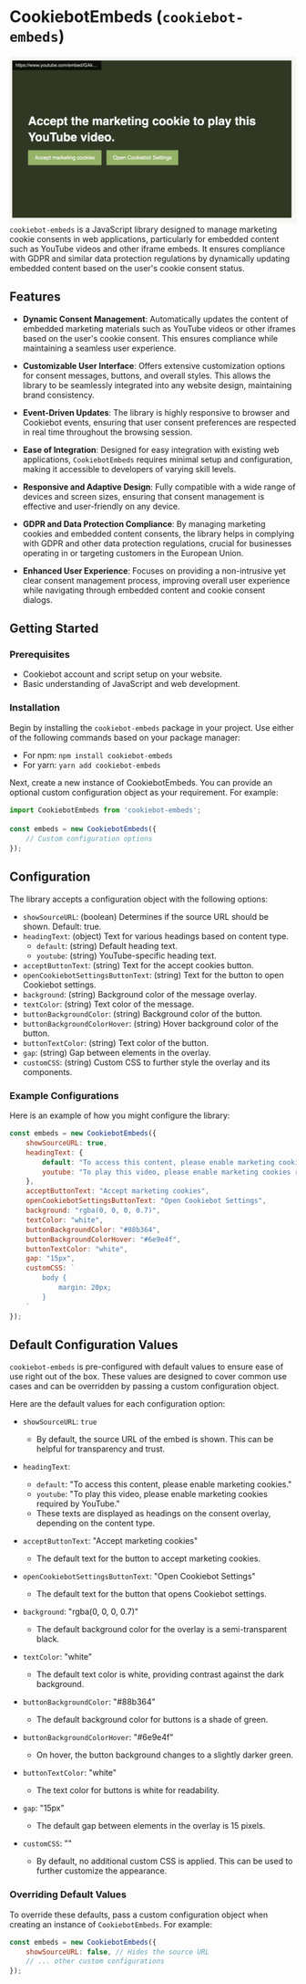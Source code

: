 # CookiebotEmbeds (`cookiebot-embeds`)

![Asking user to accept marketing cookies to play youtube video.](screenshot.png)
`cookiebot-embeds` is a JavaScript library designed to manage marketing cookie consents in web applications, particularly for embedded content such as YouTube videos and other iframe embeds. It ensures compliance with GDPR and similar data protection regulations by dynamically updating embedded content based on the user's cookie consent status.

## Features

- **Dynamic Consent Management**: Automatically updates the content of embedded marketing materials such as YouTube videos or other iframes based on the user's cookie consent. This ensures compliance while maintaining a seamless user experience.

- **Customizable User Interface**: Offers extensive customization options for consent messages, buttons, and overall styles. This allows the library to be seamlessly integrated into any website design, maintaining brand consistency.

- **Event-Driven Updates**: The library is highly responsive to browser and Cookiebot events, ensuring that user consent preferences are respected in real time throughout the browsing session.

- **Ease of Integration**: Designed for easy integration with existing web applications, `CookiebotEmbeds` requires minimal setup and configuration, making it accessible to developers of varying skill levels.

- **Responsive and Adaptive Design**: Fully compatible with a wide range of devices and screen sizes, ensuring that consent management is effective and user-friendly on any device.

- **GDPR and Data Protection Compliance**: By managing marketing cookies and embedded content consents, the library helps in complying with GDPR and other data protection regulations, crucial for businesses operating in or targeting customers in the European Union.

- **Enhanced User Experience**: Focuses on providing a non-intrusive yet clear consent management process, improving overall user experience while navigating through embedded content and cookie consent dialogs.

## Getting Started

### Prerequisites

- Cookiebot account and script setup on your website.
- Basic understanding of JavaScript and web development.

### Installation

Begin by installing the `cookiebot-embeds` package in your project. Use either of the following commands based on your package manager:
- For npm: `npm install cookiebot-embeds`
- For yarn: `yarn add cookiebot-embeds`

Next, create a new instance of CookiebotEmbeds. You can provide an optional custom configuration object as your requirement. For example:
```javascript
import CookiebotEmbeds from 'cookiebot-embeds';

const embeds = new CookiebotEmbeds({
    // Custom configuration options
});
```

## Configuration

The library accepts a configuration object with the following options:

- `showSourceURL`: (boolean) Determines if the source URL should be shown. Default: true.
- `headingText`: (object) Text for various headings based on content type.
    - `default`: (string) Default heading text.
    - `youtube`: (string) YouTube-specific heading text.
- `acceptButtonText`: (string) Text for the accept cookies button.
- `openCookiebotSettingsButtonText`: (string) Text for the button to open Cookiebot settings.
- `background`: (string) Background color of the message overlay.
- `textColor`: (string) Text color of the message.
- `buttonBackgroundColor`: (string) Background color of the button.
- `buttonBackgroundColorHover`: (string) Hover background color of the button.
- `buttonTextColor`: (string) Text color of the button.
- `gap`: (string) Gap between elements in the overlay.
- `customCSS`: (string) Custom CSS to further style the overlay and its components.

### Example Configurations
Here is an example of how you might configure the library:
```javascript
const embeds = new CookiebotEmbeds({
    showSourceURL: true,
    headingText: {
        default: "To access this content, please enable marketing cookies.",
        youtube: "To play this video, please enable marketing cookies required by YouTube."
    },
    acceptButtonText: "Accept marketing cookies",
    openCookiebotSettingsButtonText: "Open Cookiebot Settings",
    background: "rgba(0, 0, 0, 0.7)",
    textColor: "white",
    buttonBackgroundColor: "#88b364",
    buttonBackgroundColorHover: "#6e9e4f",
    buttonTextColor: "white",
    gap: "15px",
    customCSS: `
        body {
            margin: 20px;
        }
    `
});
```

## Default Configuration Values

`cookiebot-embeds` is pre-configured with default values to ensure ease of use right out of the box. These values are designed to cover common use cases and can be overridden by passing a custom configuration object.

Here are the default values for each configuration option:

- `showSourceURL`: `true`
  - By default, the source URL of the embed is shown. This can be helpful for transparency and trust.

- `headingText`: 
  - `default`: "To access this content, please enable marketing cookies."
  - `youtube`: "To play this video, please enable marketing cookies required by YouTube."
  - These texts are displayed as headings on the consent overlay, depending on the content type.

- `acceptButtonText`: "Accept marketing cookies"
  - The default text for the button to accept marketing cookies.

- `openCookiebotSettingsButtonText`: "Open Cookiebot Settings"
  - The default text for the button that opens Cookiebot settings.

- `background`: "rgba(0, 0, 0, 0.7)"
  - The default background color for the overlay is a semi-transparent black.

- `textColor`: "white"
  - The default text color is white, providing contrast against the dark background.

- `buttonBackgroundColor`: "#88b364"
  - The default background color for buttons is a shade of green.

- `buttonBackgroundColorHover`: "#6e9e4f"
  - On hover, the button background changes to a slightly darker green.

- `buttonTextColor`: "white"
  - The text color for buttons is white for readability.

- `gap`: "15px"
  - The default gap between elements in the overlay is 15 pixels.

- `customCSS`: ""
  - By default, no additional custom CSS is applied. This can be used to further customize the appearance.

### Overriding Default Values

To override these defaults, pass a custom configuration object when creating an instance of `CookiebotEmbeds`. For example:

```javascript
const embeds = new CookiebotEmbeds({
    showSourceURL: false, // Hides the source URL
    // ... other custom configurations
});
```

